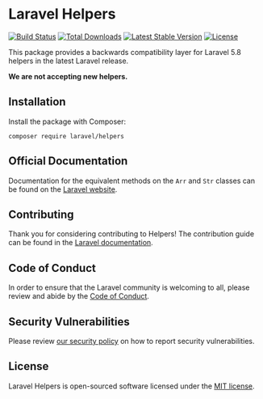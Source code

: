 # Laravel Helpers 

<a href="https://github.com/laravel/helpers/actions"><img src="https://github.com/laravel/helpers/workflows/tests/badge.svg" alt="Build Status"></a>
<a href="https://packagist.org/packages/laravel/helpers"><img src="https://img.shields.io/packagist/dt/laravel/helpers" alt="Total Downloads"></a>
<a href="https://packagist.org/packages/laravel/helpers"><img src="https://img.shields.io/packagist/v/laravel/helpers" alt="Latest Stable Version"></a>
<a href="https://packagist.org/packages/laravel/helpers"><img src="https://img.shields.io/packagist/l/laravel/helpers" alt="License"></a>

This package provides a backwards compatibility layer for Laravel 5.8 helpers in the latest Laravel release.

**We are not accepting new helpers.**

## Installation

Install the package with Composer: 

    composer require laravel/helpers

## Official Documentation

Documentation for the equivalent methods on the `Arr` and `Str` classes can be found on the [Laravel website](https://laravel.com/docs/helpers).

## Contributing

Thank you for considering contributing to Helpers! The contribution guide can be found in the [Laravel documentation](https://laravel.com/docs/contributions).

## Code of Conduct

In order to ensure that the Laravel community is welcoming to all, please review and abide by the [Code of Conduct](https://laravel.com/docs/contributions#code-of-conduct).

## Security Vulnerabilities

Please review [our security policy](https://github.com/laravel/helpers/security/policy) on how to report security vulnerabilities.

## License

Laravel Helpers is open-sourced software licensed under the [MIT license](LICENSE.md).
